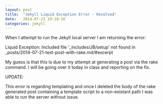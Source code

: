 ```yaml
---
layout: post
title:  "Jekyll Liquid Exception Error - Resolved"
date:   2014-07-21 19:18:16
categories: jekyll
---
```


When I attempt to run the Jekyll local server I am returning the error:
  
  Liquid Exception: Included file '_includes/JB/setup' not found in _posts/2014-07-21-test-post-with-rake.md/#excerpt

 My guess is that this is due to my attempt at generating a post via the rake command. I will be going over it today in class and reporting on the fix.

 UPDATE:

 This error is regarding templating and once I deleted the body of the rake generated post containing a template script to a non-existant path I was able to run the server without issue.